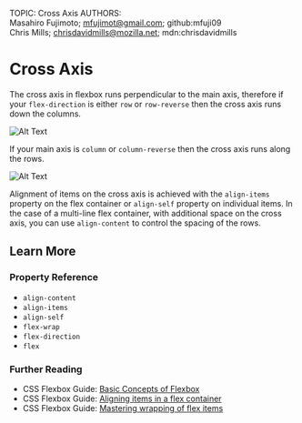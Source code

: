 TOPIC: Cross Axis
AUTHORS: Masahiro Fujimoto; mfujimot@gmail.com; github:mfuji09
         Chris Mills; chrisdavidmills@mozilla.net; mdn:chrisdavidmills

# Cross Axis

The cross axis in flexbox runs perpendicular to the main axis, therefore if your
`flex-direction` is either `row` or `row-reverse` then the cross axis runs down the columns.

![Alt Text](https://mdn.mozillademos.org/files/15710/Basics3.png)

If your main axis is `column` or `column-reverse` then the cross axis runs along the rows.

![Alt Text](https://mdn.mozillademos.org/files/15711/Basics4.png)

Alignment of items on the cross axis is achieved with the `align-items` property on the flex
container or `align-self` property on individual items. In the case of a multi-line flex container,
with additional space on the cross axis, you can use `align-content` to control the spacing of the rows.

## Learn More

### Property Reference

- `align-content`
- `align-items`
- `align-self`
- `flex-wrap`
- `flex-direction`
- `flex`

### Further Reading

- CSS Flexbox Guide: [Basic Concepts of Flexbox](https://wiki.developer.mozilla.org/en-US/docs/Web/CSS/CSS_Flexible_Box_Layout/Basic_Concepts_of_Flexbox)
- CSS Flexbox Guide: [Aligning items in a flex container](https://wiki.developer.mozilla.org/en-US/docs/Web/CSS/CSS_Flexible_Box_Layout/Aligning_Items_in_a_Flex_Container)
- CSS Flexbox Guide: [Mastering wrapping of flex items](https://wiki.developer.mozilla.org/en-US/docs/Web/CSS/CSS_Flexible_Box_Layout/Mastering_Wrapping_of_Flex_Items)
